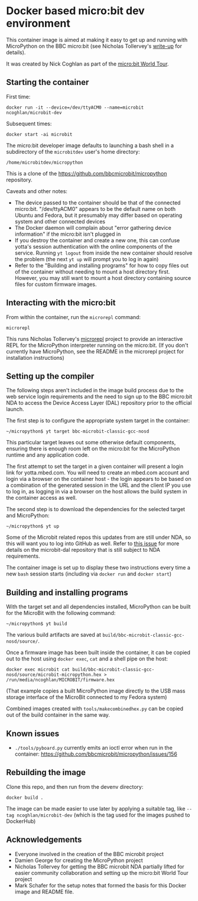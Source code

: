 Docker based micro:bit dev environment
======================================

This container image is aimed at making it easy to get up and running with
MicroPython on the BBC micro:bit (see Nicholas Tollervey's
[write-up](http://ntoll.org/article/story-micropython-on-microbit)
for details).

It was created by Nick Coghlan as part of the
[micro:bit World Tour](https://microworldtour.github.io/about.html).

Starting the container
----------------------

First time:

    docker run -it --device=/dev/ttyACM0 --name=microbit ncoghlan/microbit-dev

Subsequent times:

    docker start -ai microbit

The micro:bit developer image defaults to launching a bash shell in a
subdirectory of the `microbitdev` user's home directory:

    /home/microbitdev/micropython

This is a clone of the https://github.com/bbcmicrobit/micropython
repository.

Caveats and other notes:

* The device passed to the container should be that of the connected micro:bit.
  "/dev/ttyACM0" appears to be the default name on both Ubuntu and Fedora, but
  it presumably may differ based on operating system and other connected devices
* The Docker daemon will complain about "error gathering device information" if
  the micro:bit isn't plugged in
* If you destroy the container and create a new one, this can confuse yotta's
  session authentication with the online components of the service. Running
  `yt logout` from inside the new container should resolve the problem (the
  next `yt up` will prompt you to log in again)
* Refer to the "Building and installing programs" for how to copy files out
  of the container without needing to mount a host directory first. However,
  you may still want to mount a host directory containing source files for
  custom firmware images.


Interacting with the micro:bit
------------------------------

From within the container, run the `microrepl` command:

    microrepl

This runs Nicholas Tollervey's [microrepl](https://github.com/ntoll/microrepl/)
project to provide an interactive REPL for the MicroPython interpreter running
on the micro:bit. (If you don't currently have MicroPython, see the README in
the microrepl project for installation instructions)


Setting up the compiler
-----------------------

The following steps aren't included in the image build process due to the web
service login requirements and the need to sign up to the BBC micro:bit NDA to
access the Device Access Layer (DAL) repository prior to the official launch.

The first step is to configure the appropriate system target in the
container:

    ~/micropython$ yt target bbc-microbit-classic-gcc-nosd

This particular target leaves out some otherwise default components, ensuring
there is enough room left on the micro:bit for the MicroPython runtime and
any application code.

The first attempt to set the target in a given container will present a login
link for yotta.mbed.com. You will need to create an mbed.com account and login
via a browser on the container host - the login appears to be based on a
combination of the generated session in the URL and the client IP you use to
log in, as logging in via a browser on the host allows the build system in
the container access as well.

The second step is to download the dependencies for the selected target and
MicroPython:

    ~/micropython$ yt up

Some of the Microbit related repos this updates from are still under NDA, so
this will want you to log into GitHub as well. Refer to
[this issue](https://github.com/bbcmicrobit/micropython/issues/49) for more
details on the microbit-dal repository that is still subject to NDA
requirements.

The container image is set up to display these two instructions every time a
new `bash` session starts (including via `docker run` and `docker start`)

Building and installing programs
--------------------------------

With the target set and all dependencies installed, MicroPython can be built
for the MicroBit with the following command:

    ~/micropython$ yt build

The various build artifacts are saved at
`build/bbc-microbit-classic-gcc-nosd/source/`.

Once a firmware image has been built inside the container, it can be copied
out to the host using `docker exec`, `cat` and a shell pipe on the host:

    docker exec microbit cat build/bbc-microbit-classic-gcc-nosd/source/microbit-micropython.hex > /run/media/ncoghlan/MICROBIT/firmware.hex

(That example copies a built MicroPython image directly to the USB mass storage
interface of the MicroBit connected to my Fedora system)

Combined images created with `tools/makecombinedhex.py` can be copied out of
the build container in the same way.


Known issues
------------

* `./tools/pyboard.py` currently emits an ioctl error when run in the container:
   https://github.com/bbcmicrobit/micropython/issues/156

Rebuilding the image
--------------------

Clone this repo, and then run from the devenv directory:

    docker build .

The image can be made easier to use later by applying a suitable tag, like
`--tag ncoghlan/microbit-dev` (which is the tag used for the images pushed to
DockerHub)


Acknowledgements
----------------

* Everyone involved in the creation of the BBC microbit project
* Damien George for creating the MicroPython project
* Nicholas Tollervey for getting the BBC microbit NDA partially lifted for
  easier community collaboration and setting up the micro:bit World Tour
  project
* Mark Schafer for the setup notes that formed the basis for this Docker image
  and README file.
